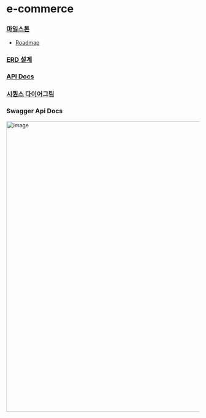 # e-commerce

### [마일스톤](https://github.com/seungjjun/e-commerce/milestones)
- [Roadmap](https://github.com/users/seungjjun/projects/4/views/4)

### [ERD 설계](https://github.com/seungjjun/e-commerce/wiki/ERD-%EC%84%A4%EA%B3%84)

### [API Docs](https://github.com/seungjjun/e-commerce/wiki/E%E2%80%90Commerce-API-Docs)

### [시퀀스 다이어그림](https://github.com/seungjjun/e-commerce/wiki/%EC%8B%9C%ED%80%80%EC%8A%A4-%EB%8B%A4%EC%9D%B4%EC%96%B4%EA%B7%B8%EB%9E%A8)

### Swagger Api Docs

<img width="760" alt="image" src="https://github.com/seungjjun/e-commerce/assets/104769120/19194853-1131-4a6c-9ee5-7669a6970d82">
